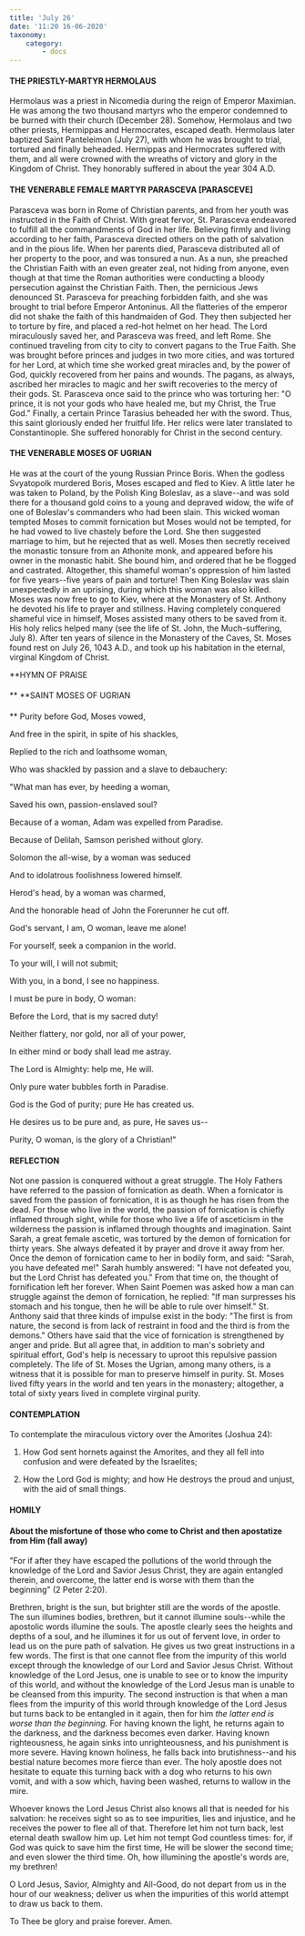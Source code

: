 ```yaml
---
title: 'July 26'
date: '11:20 16-06-2020'
taxonomy:
    category:
        - docs
---
```


#### THE PRIESTLY-MARTYR HERMOLAUS

Hermolaus was a priest in Nicomedia during the reign of Emperor Maximian. He was among the two thousand martyrs who the emperor condemned to be burned with their church (December 28). Somehow, Hermolaus and two other priests, Hermippas and Hermocrates, escaped death. Hermolaus later baptized Saint Panteleimon (July 27), with whom he was brought to trial, tortured and finally beheaded. Hermippas and Hermocrates suffered with them, and all were crowned with the wreaths of victory and glory in the Kingdom of Christ. They honorably suffered in about the year 304 A.D.

#### THE VENERABLE FEMALE MARTYR PARASCEVA [PARASCEVE]

Parasceva was born in Rome of Christian parents, and from her youth was instructed in the Faith of Christ. With great fervor, St. Parasceva endeavored to fulfill all the commandments of God in her life. Believing firmly and living according to her faith, Parasceva directed others on the path of salvation and in the pious life. When her parents died, Parasceva distributed all of her property to the poor, and was tonsured a nun. As a nun, she preached the Christian Faith with an even greater zeal, not hiding from anyone, even though at that time the Roman authorities were conducting a bloody persecution against the Christian Faith. Then, the pernicious Jews denounced St. Parasceva for preaching forbidden faith, and she was brought to trial before Emperor Antoninus. All the flatteries of the emperor did not shake the faith of this handmaiden of God. They then subjected her to torture by fire, and placed a red-hot helmet on her head. The Lord miraculously saved her, and Parasceva was freed, and left Rome. She continued traveling from city to city to convert pagans to the True Faith. She was brought before princes and judges in two more cities, and was tortured for her Lord, at which time she worked great miracles and, by the power of God, quickly recovered from her pains and wounds. The pagans, as always, ascribed her miracles to magic and her swift recoveries to the mercy of their gods. St. Parasceva once said to the prince who was torturing her: "O prince, it is not your gods who have healed me, but my Christ, the True God." Finally, a certain Prince Tarasius beheaded her with the sword. Thus, this saint gloriously ended her fruitful life. Her relics were later translated to Constantinople. She suffered honorably for Christ in the second century.

#### THE VENERABLE MOSES OF UGRIAN

He was at the court of the young Russian Prince Boris. When the godless Svyatopolk murdered Boris, Moses escaped and fled to Kiev. A little later he was taken to Poland, by the Polish King Boleslav, as a slave--and was sold there for a thousand gold coins to a young and depraved widow, the wife of one of Boleslav's commanders who had been slain. This wicked woman tempted Moses to commit fornication but Moses would not be tempted, for he had vowed to live chastely before the Lord. She then suggested marriage to him, but he rejected that as well. Moses then secretly received the monastic tonsure from an Athonite monk, and appeared before his owner in the monastic habit. She bound him, and ordered that he be flogged and castrated. Altogether, this shameful woman's oppression of him lasted for five years--five years of pain and torture! Then King Boleslav was slain unexpectedly in an uprising, during which this woman was also killed. Moses was now free to go to Kiev, where at the Monastery of St. Anthony he devoted his life to prayer and stillness. Having completely conquered shameful vice in himself, Moses assisted many others to be saved from it. His holy relics helped many (see the life of St. John, the Much-suffering, July 8). After ten years of silence in the Monastery of the Caves, St. Moses found rest on July 26, 1043 A.D., and took up his habitation in the eternal, virginal Kingdom of Christ.


**HYMN OF PRAISE
####  
**
**SAINT MOSES OF UGRIAN
####  
**
Purity before God, Moses vowed,
 

And free in the spirit, in spite of his shackles,
 

Replied to the rich and loathsome woman,
 

Who was shackled by passion and a slave to debauchery:
 

"What man has ever, by heeding a woman,
 

Saved his own, passion-enslaved soul?


Because of a woman, Adam was expelled from Paradise.
 

Because of Delilah, Samson perished without glory.
 

Solomon the all-wise, by a woman was seduced
 

And to idolatrous foolishness lowered himself.
 

Herod's head, by a woman was charmed,
 

And the honorable head of John the Forerunner he cut off.
 

God's servant, I am, O woman, leave me alone!
 

For yourself, seek a companion in the world.
 

To your will, I will not submit;
 

With you, in a bond, I see no happiness.


I must be pure in body, O woman:
 

Before the Lord, that is my sacred duty!
 

Neither flattery, nor gold, nor all of your power,
 

In either mind or body shall lead me astray.
 

The Lord is Almighty: help me, He will.
 

Only pure water bubbles forth in Paradise.
 

God is the God of purity; pure He has created us.
 

He desires us to be pure and, as pure, He saves us--
 

Purity, O woman, is the glory of a Christian!"
 

#### REFLECTION

Not one passion is conquered without a great struggle. The Holy Fathers have referred to the passion of fornication as death. When a fornicator is saved from the passion of fornication, it is as though he has risen from the dead. For those who live in the world, the passion of fornication is chiefly inflamed through sight, while for those who live a life of asceticism in the wilderness the passion is inflamed through thoughts and imagination. Saint Sarah, a great female ascetic, was tortured by the demon of fornication for thirty years. She always defeated it by prayer and drove it away from her. Once the demon of fornication came to her in bodily form, and said: "Sarah, you have defeated me!" Sarah humbly answered: "I have not defeated you, but the Lord Christ has defeated you." From that time on, the thought of fornification left her forever. When Saint Poemen was asked how a man can struggle against the demon of fornication, he replied: "If man surpresses his stomach and his tongue, then he will be able to rule over himself." St. Anthony said that three kinds of impulse exist in the body: "The first is from nature, the second is from lack of restraint in food and the third is from the demons." Others have said that the vice of fornication is strengthened by anger and pride. But all agree that, in addition to man's sobriety and spiritual effort, God's help is necessary to uproot this repulsive passion completely. The life of St. Moses the Ugrian, among many others, is a witness that it is possible for man to preserve himself in purity. St. Moses lived fifty years in the world and ten years in the monastery; altogether, a total of sixty years lived in complete virginal purity.


#### CONTEMPLATION


To contemplate the miraculous victory over the Amorites (Joshua 24):

1.  How God sent hornets against the Amorites, and they all fell into confusion and were defeated by the Israelites;

1.  How the Lord God is mighty; and how He destroys the proud and unjust, with the aid of small things.


#### HOMILY


#### About the misfortune of those who come to Christ and then apostatize from Him (fall away)

"For if after they have escaped the pollutions of the world through the knowledge of the Lord and Savior Jesus Christ, they are again entangled therein, and overcome, the latter end is worse with them than the beginning" (2 Peter 2:20).

Brethren, bright is the sun, but brighter still are the words of the apostle. The sun illumines bodies, brethren, but it cannot illumine souls--while the apostolic words illumine the souls. The apostle clearly sees the heights and depths of a soul, and he illumines it for us out of fervent love, in order to lead us on the pure path of salvation. He gives us two great instructions in a few words. The first is that one cannot flee from the impurity of this world except through the knowledge of our Lord and Savior Jesus Christ. Without knowledge of the Lord Jesus, one is unable to see or to know the impurity of this world, and without the knowledge of the Lord Jesus man is unable to be cleansed from this impurity. The second instruction is that when a man flees from the impurity of this world through knowledge of the Lord Jesus but turns back to be entangled in it again, then for him *the latter end is worse than the beginning.* For having known the light, he returns again to the darkness, and the darkness becomes even darker. Having known righteousness, he again sinks into unrighteousness, and his punishment is more severe. Having known holiness, he falls back into brutishness--and his bestial nature becomes more fierce than ever. The holy apostle does not hesitate to equate this turning back with a dog who returns to his own vomit, and with a sow which, having been washed, returns to wallow in the mire.

Whoever knows the Lord Jesus Christ also knows all that is needed for his salvation: he receives sight so as to see impurities, lies and injustice, and he receives the power to flee all of that. Therefore let him not turn back, lest eternal death swallow him up. Let him not tempt God countless times: for, if God was quick to save him the first time, He will be slower the second time; and even slower the third time. Oh, how illumining the apostle's words are, my brethren!

O Lord Jesus, Savior, Almighty and All-Good, do not depart from us in the hour of our weakness; deliver us when the impurities of this world attempt to draw us back to them.

To Thee be glory and praise forever. Amen.
